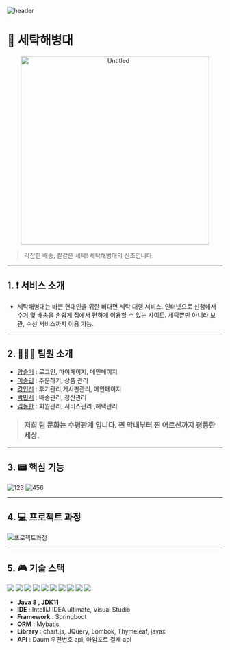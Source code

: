 ![header](https://capsule-render.vercel.app/api?type=wave&color=auto&height=300&section=header&text=SPOONS%20SEHAEHAE&fontSize=70)

# 🥄 세탁해병대

<div align=center>
<img width="440" alt="Untitled" src="https://github.com/spoons-01/spoons-sehaehae/assets/138549341/7a8a640d-53ce-4e64-b936-6e59ddfe70a8">
</div>

> 각잡힌 배송, 칼같은 세탁! 세탁해병대의 신조입니다.

---

## 1. ❗ 서비스 소개

- 세탁해병대는 바쁜 현대인을 위한 비대면 세탁 대행 서비스. 인터넷으로 신청해서 수거 및 배송을 손쉽게 집에서 편하게 이용할 수 있는 사이트. 세탁뿐만 아니라 보관, 수선 서비스까지 이용 가능. 

---


## 2. 🧑‍🤝‍🧑 팀원 소개
- [양슬기](https://github.com/asoong2) : 로그인, 마이페이지, 메인페이지
- [이승민](https://github.com/meen0) : 주문하기, 상품 관리
- [강인선](https://github.com/popipopipoi) : 후기관리,게시판관리, 메인페이지
- [박민서](https://github.com/gongryongyi) : 배송관리, 정산관리 
- [김동한](https://github.com/dhnn412) : 회원관리, 서비스관리 ,혜택관리
> ### 저희 팀 문화는 수평관계 입니다. 찐 막내부터 찐 어르신까지 평등한 세상.

--- 

## 3. 📟 핵심 기능
![123](https://github.com/spoons-01/spoons-sehaehae/assets/138549341/960a90ba-338c-4981-beef-16aaa194e0bb)
![456](https://github.com/spoons-01/spoons-sehaehae/assets/138549341/b1004e33-6a2f-474c-9632-f580acd47261)

---

## 4. 💻 프로젝트 과정
![프로젝트과정](https://github.com/spoons-01/spoons-sehaehae/assets/138549341/bbc9693b-9afc-42e2-ae9d-a7ba27546641)

---

## 5. 🎮 기술 스택
 <img src="https://img.shields.io/badge/javascript-F7DF1E?style=flat&logo=javascript&logoColor=white"/> <img src="https://img.shields.io/badge/html5-E34F26?style=flat&logo=html5&logoColor=white"/>
 <img src="https://img.shields.io/badge/css3-1572B6?style=flat&logo=css3&logoColor=white"/>
 <img src="https://img.shields.io/badge/spring-6DB33F?style=flat&logo=spring&logoColor=white"/>
 <img src="https://img.shields.io/badge/springboot-6DB33F?style=flat&logo=springboot&logoColor=white"/>
 <img src="https://img.shields.io/badge/visualstudiocode-007ACC?style=flat&logo=visualstudiocode&logoColor=white"/>
 <img src="https://img.shields.io/badge/mysql-4479A1?style=flat&logo=mysql&logoColor=white"/>
 <img src="https://img.shields.io/badge/jquery-0769AD?style=flat&logo=jquery&logoColor=white"/>
 <img src="https://img.shields.io/badge/thymeleaf-005F0F?style=flat&logo=thymeleaf&logoColor=white"/>
 <img src="https://img.shields.io/badge/mysql-4479A1?style=flat&logo=mysql&logoColor=white"/>

 - **Java 8 , JDK11**
- **IDE** : IntelliJ IDEA  ultimate, Visual Studio
- **Framework** : Springboot
- **ORM** : Mybatis
- **Library** : chart.js, JQuery, Lombok, Thymeleaf, javax
- **API** : Daum 우편번호 api, 아임포트 결제 api



